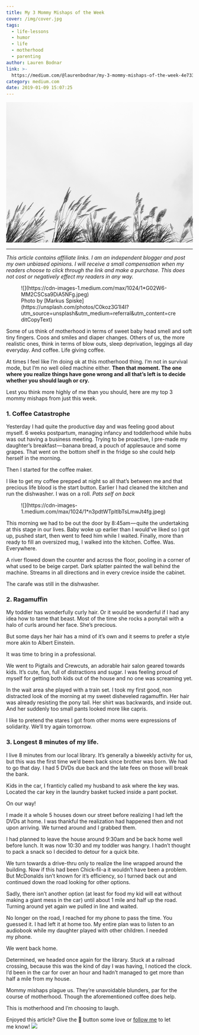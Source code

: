 ```yaml
---
title: My 3 Mommy Mishaps of the Week
cover: /img/cover.jpg
tags:
  - life-lessons
  - humor
  - life
  - motherhood
  - parenting
author: Lauren Bodnar
link: >-
  https://medium.com/@laurenbodnar/my-3-mommy-mishaps-of-the-week-4e73357fcabc?source=rss-f022f7eb0fa4------2
category: medium.com
date: 2019-01-09 15:07:25
---
```

![header img](/img/cover.jpg)

****
*This article contains affiliate links.  I am an independent blogger and post my own unbiased opinions. I will receive a small compensation when my readers choose to click through the link and make a purchase. This does not cost or negatively effect my readers in any way.*

<figure>![](https://cdn-images-1.medium.com/max/1024/1*G02W6-MM2CSCsa9DiA5NFg.jpeg)<figcaption>Photo by [Markus Spiske](https://unsplash.com/photos/C0koz3G1I4I?utm_source=unsplash&amp;utm_medium=referral&amp;utm_content=creditCopyText)</figcaption></figure>

Some of us think of motherhood in terms of sweet baby head smell and soft tiny fingers. Coos and smiles and diaper changes. Others of us, the more realistic ones, think in terms of blow outs, sleep deprivation, leggings all day everyday. And coffee. Life giving coffee.

At times I feel like I’m doing ok at this motherhood thing. I’m not in survival mode, but I’m no well oiled machine either. **Then that moment. The one where you realize things have gone wrong and all that’s left is to decide whether you should laugh or cry.**

Lest you think more highly of me than you should, here are my top 3 mommy mishaps from just this week.

### 1\. Coffee Catastrophe

Yesterday I had quite the productive day and was feeling good about myself. 6 weeks postpartum, managing infancy and toddlerhood while hubs was out having a business meeting. Trying to be proactive, I pre-made my daughter’s breakfast — banana bread, a pouch of applesauce and some grapes. That went on the bottom shelf in the fridge so she could help herself in the morning.

Then I started for the coffee maker.

I like to get my coffee prepped at night so all that’s between me and that precious life blood is the start button. Earlier I had cleaned the kitchen and run the dishwasher. I was on a roll. *Pats self on back*
<figure>![](https://cdn-images-1.medium.com/max/1024/1*n3pdtWTpltIbTsLmwJt4fg.jpeg)</figure>

This morning we had to be out the door by 8:45am — quite the undertaking at this stage in our lives. Baby woke up earlier than I would’ve liked so I got up, pushed start, then went to feed him while I waited. Finally, more than ready to fill an oversized mug, I walked into the kitchen. Coffee. Was. Everywhere.

A river flowed down the counter and across the floor, pooling in a corner of what used to be beige carpet. Dark splatter painted the wall behind the machine. Streams in all directions and in every crevice inside the cabinet.

The carafe was still in the dishwasher.

### 2\. Ragamuffin

My toddler has wonderfully curly hair. Or it would be wonderful if I had any idea how to tame that beast. Most of the time she rocks a ponytail with a halo of curls around her face. She’s precious.

But some days her hair has a mind of it’s own and it seems to prefer a style more akin to Albert Einstein.

It was time to bring in a professional.

We went to Pigtails and Crewcuts, an adorable hair salon geared towards kids. It’s cute, fun, full of distractions and sugar. I was feeling proud of myself for getting both kids out of the house and no one was screaming yet.

In the wait area she played with a train set. I took my first good, non distracted look of the morning at my sweet disheveled ragamuffin. Her hair was already resisting the pony tail. Her shirt was backwards, and inside out. And her suddenly too small pants looked more like capris.

I like to pretend the stares I got from other moms were expressions of solidarity. We’ll try again tomorrow.

### 3\. Longest 8 minutes of my life.

I live 8 minutes from our local library. It’s generally a biweekly activity for us, but this was the first time we’d been back since brother was born. We had to go that day. I had 5 DVDs due back and the late fees on those will break the bank.

Kids in the car, I franticly called my husband to ask where the key was. Located the car key in the laundry basket tucked inside a pant pocket.

On our way!

I made it a whole 5 houses down our street before realizing I had left the DVDs at home. I was thankful the realization had happened then and not upon arriving. We turned around and I grabbed them.

I had planned to leave the house around 9:30am and be back home well before lunch. It was now 10:30 and my toddler was hangry. I hadn’t thought to pack a snack so I decided to detour for a quick bite.

We turn towards a drive-thru only to realize the line wrapped around the building. Now if this had been Chick-fil-a it wouldn’t have been a problem. But McDonalds isn’t known for it’s efficiency, so I turned back out and continued down the road looking for other options.

Sadly, there isn’t another option (at least for food my kid will eat without making a giant mess in the car) until about 1 mile and half up the road. Turning around yet again we pulled in line and waited.

No longer on the road, I reached for my phone to pass the time. You guessed it. I had left it at home too. My entire plan was to listen to an audiobook while my daughter played with other children. I needed my phone.

We went back home.

Determined, we headed once again for the library. Stuck at a railroad crossing, because this was the kind of day I was having, I noticed the clock. I’d been in the car for over an hour and hadn’t managed to get more than half a mile from my house.

Mommy mishaps plague us. They’re unavoidable blunders, par for the course of motherhood. Though the aforementioned coffee does help.

This is motherhood and I’m choosing to laugh.

Enjoyed this article? Give the 👏 button some love or [follow me](https://medium.com/@laurenbodnar) to let me know!
![](https://medium.com/_/stat?event=post.clientViewed&referrerSource=full_rss&postId=4e73357fcabc)